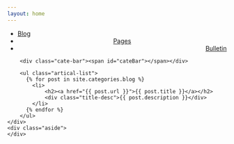 ```yaml
---
layout: home
---
```


<div class="index-content blog">
    <div class="section">
        <ul class="artical-cate">
            <li class="on"><a href="/"><span>Blog</span></a></li>
            <li style="text-align:center"><a href="/pages"><span>Pages</span></a></li>
            <li style="text-align:right"><a href="/bulletin"><span>Bulletin</span></a></li>
        </ul>

        <div class="cate-bar"><span id="cateBar"></span></div>

        <ul class="artical-list">
          {% for post in site.categories.blog %}
            <li>
                <h2><a href="{{ post.url }}">{{ post.title }}</a></h2>
                <div class="title-desc">{{ post.description }}</div>
            </li>
          {% endfor %}
        </ul>
    </div>
    <div class="aside">
    </div>
</div>
